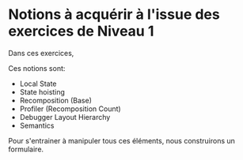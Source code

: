 # Notions à acquérir à l'issue des exercices de Niveau 1

Dans ces exercices, <TBD>

Ces notions sont:

* Local State
* State hoisting
* Recomposition (Base)
* Profiler (Recomposition Count)
* Debugger Layout Hierarchy
* Semantics

Pour s'entrainer à manipuler tous ces éléments, nous construirons un formulaire.
